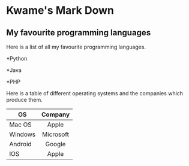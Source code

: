 # Kwame's Mark Down
## My favourite programming languages

Here is a list of all my favourite programming languages.

*Python

*Java

*PHP

Here is a table of different operating systems and the companies which produce them.

|      OS       |    Company    |
| ------------- |:-------------:|
| Mac OS        |   Apple       |
| Windows       |   Microsoft   |
| Android       |   Google      |
| IOS           |   Apple       |

